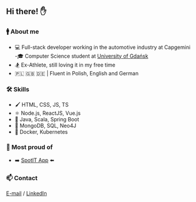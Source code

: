 ## Hi there! ✋

### :mens: About me
- 💻 Full-stack developer working in the automotive industry at Capgemini
-🎓 Computer Science student at [University of Gdańsk](https://ug.edu.pl/)
- :snowboarder: Ex-Athlete, still loving it in my free time
- 🇵🇱 🇬🇧 🇩🇪 | Fluent in Polish, English and German

### 🛠 Skills
- 🖌️ HTML, CSS, JS, TS
- ⚛ Node.js, ReactJS, Vue.js
- 💼 Java, Scala, Spring Boot
- 🏦 MongoDB, SQL, Neo4J
- 🐳 Docker, Kubernetes

### 👑 Most proud of
- ➡️ [SpotIT App](https://github.com/spotit-app/SpotIT) ⬅️

### 📫 Contact
[E-mail](mailto:kukli1598@gmail.pl) / [LinkedIn](https://www.linkedin.com/in/jakub-klimczewski-0b790b237/)
